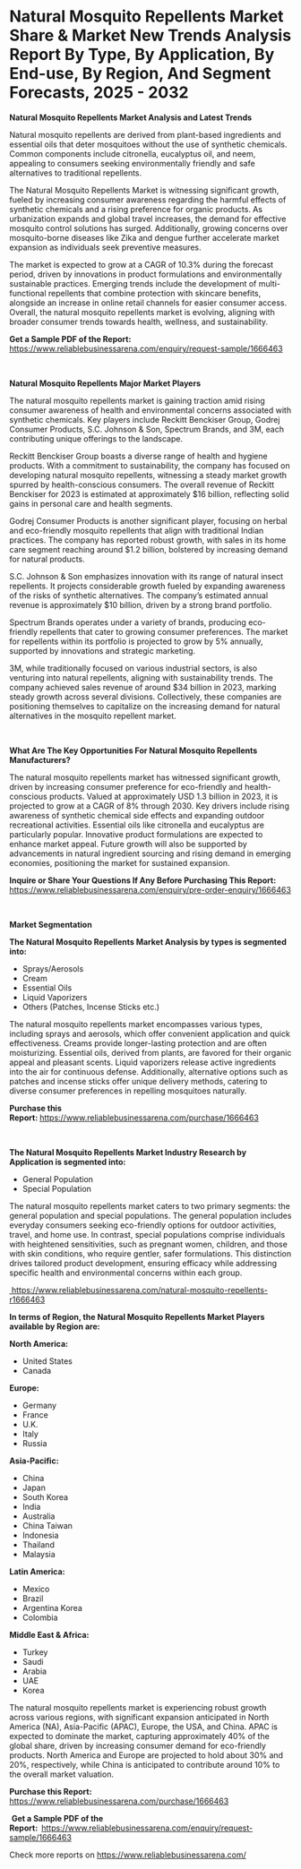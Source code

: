 <p><h1>Natural Mosquito Repellents Market Share & Market New Trends Analysis Report By Type, By Application, By End-use, By Region, And Segment Forecasts, 2025 - 2032</h1></p><p><strong>Natural Mosquito Repellents Market Analysis and Latest Trends</strong></p>
<p><p>Natural mosquito repellents are derived from plant-based ingredients and essential oils that deter mosquitoes without the use of synthetic chemicals. Common components include citronella, eucalyptus oil, and neem, appealing to consumers seeking environmentally friendly and safe alternatives to traditional repellents. </p><p>The Natural Mosquito Repellents Market is witnessing significant growth, fueled by increasing consumer awareness regarding the harmful effects of synthetic chemicals and a rising preference for organic products. As urbanization expands and global travel increases, the demand for effective mosquito control solutions has surged. Additionally, growing concerns over mosquito-borne diseases like Zika and dengue further accelerate market expansion as individuals seek preventive measures.</p><p>The market is expected to grow at a CAGR of 10.3% during the forecast period, driven by innovations in product formulations and environmentally sustainable practices. Emerging trends include the development of multi-functional repellents that combine protection with skincare benefits, alongside an increase in online retail channels for easier consumer access. Overall, the natural mosquito repellents market is evolving, aligning with broader consumer trends towards health, wellness, and sustainability.</p></p>
<p><strong>Get a Sample PDF of the Report:&nbsp;</strong> <a href="https://www.reliablebusinessarena.com/enquiry/request-sample/1666463?utm_campaign=2992&utm_medium=2&utm_source=Github&utm_content=ia&utm_term=06032025&utm_id=natural-mosquito-repellents">https://www.reliablebusinessarena.com/enquiry/request-sample/1666463</a></p>
<p>&nbsp;</p>
<p><strong>Natural Mosquito Repellents Major Market Players</strong></p>
<p><p>The natural mosquito repellents market is gaining traction amid rising consumer awareness of health and environmental concerns associated with synthetic chemicals. Key players include Reckitt Benckiser Group, Godrej Consumer Products, S.C. Johnson & Son, Spectrum Brands, and 3M, each contributing unique offerings to the landscape.</p><p>Reckitt Benckiser Group boasts a diverse range of health and hygiene products. With a commitment to sustainability, the company has focused on developing natural mosquito repellents, witnessing a steady market growth spurred by health-conscious consumers. The overall revenue of Reckitt Benckiser for 2023 is estimated at approximately $16 billion, reflecting solid gains in personal care and health segments.</p><p>Godrej Consumer Products is another significant player, focusing on herbal and eco-friendly mosquito repellents that align with traditional Indian practices. The company has reported robust growth, with sales in its home care segment reaching around $1.2 billion, bolstered by increasing demand for natural products.</p><p>S.C. Johnson & Son emphasizes innovation with its range of natural insect repellents. It projects considerable growth fueled by expanding awareness of the risks of synthetic alternatives. The company’s estimated annual revenue is approximately $10 billion, driven by a strong brand portfolio.</p><p>Spectrum Brands operates under a variety of brands, producing eco-friendly repellents that cater to growing consumer preferences. The market for repellents within its portfolio is projected to grow by 5% annually, supported by innovations and strategic marketing.</p><p>3M, while traditionally focused on various industrial sectors, is also venturing into natural repellents, aligning with sustainability trends. The company achieved sales revenue of around $34 billion in 2023, marking steady growth across several divisions. Collectively, these companies are positioning themselves to capitalize on the increasing demand for natural alternatives in the mosquito repellent market.</p></p>
<p>&nbsp;</p>
<p><strong>What Are The Key Opportunities For Natural Mosquito Repellents Manufacturers?</strong></p>
<p><p>The natural mosquito repellents market has witnessed significant growth, driven by increasing consumer preference for eco-friendly and health-conscious products. Valued at approximately USD 1.3 billion in 2023, it is projected to grow at a CAGR of 8% through 2030. Key drivers include rising awareness of synthetic chemical side effects and expanding outdoor recreational activities. Essential oils like citronella and eucalyptus are particularly popular. Innovative product formulations are expected to enhance market appeal. Future growth will also be supported by advancements in natural ingredient sourcing and rising demand in emerging economies, positioning the market for sustained expansion.</p></p>
<p><strong>Inquire or Share Your Questions If Any Before Purchasing This Report:</strong> <a href="https://www.reliablebusinessarena.com/enquiry/pre-order-enquiry/1666463?utm_campaign=2992&utm_medium=2&utm_source=Github&utm_content=ia&utm_term=06032025&utm_id=natural-mosquito-repellents">https://www.reliablebusinessarena.com/enquiry/pre-order-enquiry/1666463</a></p>
<p>&nbsp;</p>
<p><strong>Market Segmentation</strong></p>
<p><strong>The Natural Mosquito Repellents Market Analysis by types is segmented into:</strong></p>
<p><ul><li>Sprays/Aerosols</li><li>Cream</li><li>Essential Oils</li><li>Liquid Vaporizers</li><li>Others (Patches, Incense Sticks etc.)</li></ul></p>
<p><p>The natural mosquito repellents market encompasses various types, including sprays and aerosols, which offer convenient application and quick effectiveness. Creams provide longer-lasting protection and are often moisturizing. Essential oils, derived from plants, are favored for their organic appeal and pleasant scents. Liquid vaporizers release active ingredients into the air for continuous defense. Additionally, alternative options such as patches and incense sticks offer unique delivery methods, catering to diverse consumer preferences in repelling mosquitoes naturally.</p></p>
<p><strong>Purchase this Report:&nbsp;</strong><a href="https://www.reliablebusinessarena.com/purchase/1666463?utm_campaign=2992&utm_medium=2&utm_source=Github&utm_content=ia&utm_term=06032025&utm_id=natural-mosquito-repellents">https://www.reliablebusinessarena.com/purchase/1666463</a></p>
<p>&nbsp;</p>
<p><strong>The Natural Mosquito Repellents Market Industry Research by Application is segmented into:</strong></p>
<p><ul><li>General Population</li><li>Special Population</li></ul></p>
<p><p>The natural mosquito repellents market caters to two primary segments: the general population and special populations. The general population includes everyday consumers seeking eco-friendly options for outdoor activities, travel, and home use. In contrast, special populations comprise individuals with heightened sensitivities, such as pregnant women, children, and those with skin conditions, who require gentler, safer formulations. This distinction drives tailored product development, ensuring efficacy while addressing specific health and environmental concerns within each group.</p></p>
<p><a href="https://www.reliablebusinessarena.com/natural-mosquito-repellents-r1666463?utm_campaign=2992&utm_medium=2&utm_source=Github&utm_content=ia&utm_term=06032025&utm_id=natural-mosquito-repellents">&nbsp;https://www.reliablebusinessarena.com/natural-mosquito-repellents-r1666463</a></p>
<p><strong>In terms of Region, the Natural Mosquito Repellents Market Players available by Region are:</strong></p>
<p>
    <p> <strong> North America: </strong>
        <ul>
            <li>United States</li>
            <li>Canada</li>
        </ul>
        </p> 
    <p> <strong> Europe: </strong>
        <ul>
            <li>Germany</li>
            <li>France</li>
            <li>U.K.</li>
            <li>Italy</li>
            <li>Russia</li>
        </ul>
        </p> 
    <p> <strong> Asia-Pacific: </strong>
        <ul>
            <li>China</li>
            <li>Japan</li>
            <li>South Korea</li>
            <li>India</li>
            <li>Australia</li>
            <li>China Taiwan</li>
            <li>Indonesia</li>
            <li>Thailand</li>
            <li>Malaysia</li>
        </ul>
        </p> 
    <p> <strong> Latin America: </strong>
        <ul>
            <li>Mexico</li>
            <li>Brazil</li>
            <li>Argentina Korea</li>
            <li>Colombia</li>
        </ul>
        </p> 
    <p> <strong> Middle East & Africa: </strong>
        <ul>
            <li>Turkey</li>
            <li>Saudi</li>
            <li>Arabia</li>
            <li>UAE</li>
            <li>Korea</li>
        </ul>
    </p>
    </p>
<p><p>The natural mosquito repellents market is experiencing robust growth across various regions, with significant expansion anticipated in North America (NA), Asia-Pacific (APAC), Europe, the USA, and China. APAC is expected to dominate the market, capturing approximately 40% of the global share, driven by increasing consumer demand for eco-friendly products. North America and Europe are projected to hold about 30% and 20%, respectively, while China is anticipated to contribute around 10% to the overall market valuation.</p></p>
<p><strong>Purchase this Report: </strong><a href="https://www.reliablebusinessarena.com/purchase/1666463?utm_campaign=2992&utm_medium=2&utm_source=Github&utm_content=ia&utm_term=06032025&utm_id=natural-mosquito-repellents">https://www.reliablebusinessarena.com/purchase/1666463</a></p>
<p>&nbsp;<strong>Get a Sample PDF of the Report:&nbsp;&nbsp;</strong><a href="https://www.reliablebusinessarena.com/enquiry/request-sample/1666463?utm_campaign=2992&utm_medium=2&utm_source=Github&utm_content=ia&utm_term=06032025&utm_id=natural-mosquito-repellents">https://www.reliablebusinessarena.com/enquiry/request-sample/1666463</a></p>
<p><strong></strong></p>
<p>Check more reports on <a href="https://www.reliablebusinessarena.com/?utm_campaign=2992&utm_medium=2&utm_source=Github&utm_content=ia&utm_term=06032025&utm_id=natural-mosquito-repellents">https://www.reliablebusinessarena.com/</a></p>